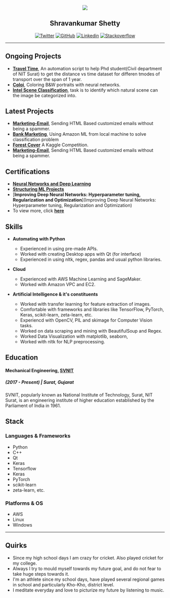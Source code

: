 <p align="center">
    <img src="https://pbs.twimg.com/profile_images/1033711461921566725/YarMjDSW_400x400.jpg">
    <h2 align = "center">Shravankumar Shetty</h2>
</p>

<p align="center">
  <a href="https://twitter.com/shravan9892"><img src="https://img.shields.io/badge/Twitter-@shravan9892-34A1F2.svg" alt="Twitter"></a>
  <a href="https://github.com/shravankumar9892"><img src="https://img.shields.io/badge/GitHub-shravankumar9892-000000.svg" alt="GitHub"></a>
  <a href="https://www.linkedin.com/in/shettyshravankumar/"><img src="https://img.shields.io/badge/Linkedin-shettyshravankumar-71EF8E.svg" alt="Linkedin"></a>
  <a href="https://stackoverflow.com/users/9841117/theshetty-paradise"><img src="https://img.shields.io/badge/Stackoverflow-TheSHETTYParadise-red.svg" alt="Stackoverflow"></a>
  

</p>

---


## Ongoing Projects

- [**Travel Time**](https://github.com/shravankumar9892/travel-time), An automation script to help Phd student(Civil department of NIT Surat) to get the distance vs time dataset for differen tmodes of transport over the span of 1 year.
- [**Coloi**](https://github.com/shravankumar9892/coloi), Coloring B&W portraits with neural networks.
- [**Intel Scene Classification**](https://datahack.analyticsvidhya.com/contest/practice-problem-intel-scene-classification-challe/), task is to identify which natural scene can the image be categorized into.


## Latest Projects 
- [**Marketing-Email**](https://github.com/shravankumar9892/marketing-email), Sending HTML Based customized emails without being a spammer.
- [**Bank Marketing**](https://goo.gl/rshBrB), Using Amazon ML from local machine to solve classification problem
- [**Forest Cover**](https://github.com/shravankumar9892/forest-cover-type) A Kaggle Competition.
- [**Marketing-Email**](https://github.com/shravankumar9892/marketing-email), Sending HTML Based customized emails without being a spammer. 


## Certifications
- [**Neural Networks and Deep Learning**](https://www.coursera.org/account/accomplishments/verify/Z22Z5F57EZ79)
- [**Structuring ML Projects**](https://www.coursera.org/account/accomplishments/verify/5RYF93U9MYT5)
- [**Improving Deep Neural Networks: Hyperparameter tuning, Regularization and Optimization**](Improving Deep Neural Networks: Hyperparameter tuning, Regularization and Optimization)
- To view more, click [**here**](https://www.linkedin.com/in/shettyshravankumar/#accomplishments)


## Skills
- **Automating with Python**
    * Experienced in using pre-made APIs.
    * Worked with creating Desktop apps with Qt (for interface)
    * Experienced in using nltk, regex, pandas and usual python libraries.

- **Cloud**
    * Experienced with AWS Machine Learning and SageMaker.
    * Worked with Amazon VPC and EC2.

-  **Artificial Intelligence & it's constituents**
    * Worked with transfer learning for feature extraction of images.
    * Comfortable with frameworks and libraries like TensorFlow, PyTorch, Keras, scikit-learn, zeta-learn, etc.
    * Experiencd with OpenCV, PIL and skimage for Computer Vision tasks.
    * Worked on data scraping and mining with BeautifulSoup and Regex.
    * Worked Data Visualization with matplotlib, seaborn,  
    * Worked with nltk for NLP preprocessing.


## Education

#### Mechanical Engineering, [SVNIT](http://www.svnit.ac.in/)
##### (2017 - Present) | Surat, Gujarat

SVNIT, popularly known as National Institute of Technology, Surat, NIT Surat, is an engineering institute of higher education established by the Parliament of India in 1961. 


## Stack

### Languages & Frameworks

- Python
- C++
- Qt
- Keras
- Tensorflow
- Keras
- PyTorch
- scikit-learn
- zeta-learn, etc.

### Platforms & OS
- AWS
- Linux
- Windows


---


## Quirks

- Since my high school days I am crazy for cricket. Also played cricket for my college. 
- Always I try to mould myself towards my future goal, and do not fear to take huge steps towards it. 
- I'm an athlete since my school days, have played several regional games in school and particularly Kho-Kho, district level. 
- I meditate everyday and love to picturize my future by listening to music. 
